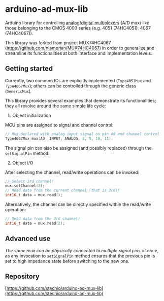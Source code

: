 # arduino-ad-mux-lib
Arduino library for controlling [analog/digital multiplexers](https://en.wikipedia.org/wiki/Multiplexer) (A/D mux) like those belonging to the CMOS 4000 series (e.g. 4051 (74HC4051), 4067 (74HC4067)).

This library was forked from project MUX74HC4067 (https://github.com/nlamprian/MUX74HC4067) in order to generalize and streamline its functionalities at both interface and implementation levels.

## Getting started

Currently, two common ICs are explicitly implemented (`Type4051Mux` and `Type4067Mux`); others can be controlled through the generic class (`GenericMux`).

This library provides several examples that demonstrate its functionalities; they all revolve around the same simple life cycle: 

1. Object initialization

MCU pins are assigned to signal and channel control:

```cpp
// Mux declared with analog input signal on pin A0 and channel control on digital pins 8, 9, 10 and 11.
Type4067Mux mux(A0, INPUT, ANALOG, 8, 9, 10, 11);
```

The signal pin can also be assigned (and possibly replaced) through the `setSignalPin` method.

2. Object I/O 

After selecting the channel, read/write operations can be invoked:

```cpp
// Select 3rd channel!
mux.setChannel(2);
// Read data from the current channel (that is 3rd)!
int16_t data = mux.read();
```

Alternatively, the channel can be directly specified within the read/write operation:

```cpp
// Read data from the 3rd channel!
int16_t data = mux.read(2);
```

## Advanced use

*The same mux can be physically connected to multiple signal pins at once*, as any invocation to `setSignalPin` method ensures that the previous pin is set to high impedance state before switching to the new one.

## Repository

[https://github.com/stechio/arduino-ad-mux-lib](https://github.com/stechio/arduino-ad-mux-lib)
